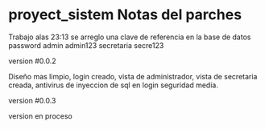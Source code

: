 # proyect_sistem Notas del parches

Trabajo
alas 23:13 se arreglo una clave de referencia en la base de datos
password admin admin123
secretaria secre123


version #0.0.2 

Diseño mas limpio, login creado, vista de administrador, vista de secretaria creada, antivirus de inyeccion de sql en login seguridad media.


version #0.0.3

version en proceso



